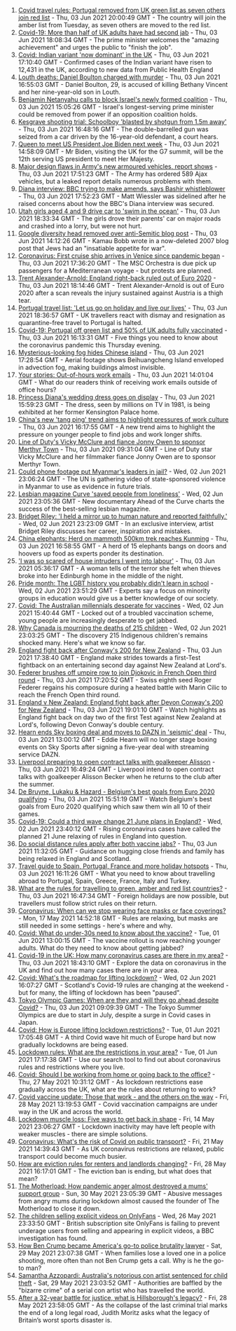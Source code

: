 1. [Covid travel rules: Portugal removed from UK green list as seven others join red list](https://www.bbc.co.uk/news/uk-57346888) - Thu, 03 Jun 2021 20:00:49 GMT - The country will join the amber list from Tuesday, as seven others are moved to the red list.
2. [Covid-19: More than half of UK adults have had second jab](https://www.bbc.co.uk/news/uk-57346760) - Thu, 03 Jun 2021 18:08:34 GMT - The prime minister welcomes the "amazing achievement" and urges the public to "finish the job".
3. [Covid: Indian variant 'now dominant' in the UK](https://www.bbc.co.uk/news/uk-england-57287112) - Thu, 03 Jun 2021 17:10:40 GMT - Confirmed cases of the Indian variant have risen to 12,431 in the UK, according to new data from Public Health England
4. [Louth deaths: Daniel Boulton charged with murder](https://www.bbc.co.uk/news/uk-england-lincolnshire-57319744) - Thu, 03 Jun 2021 16:55:03 GMT - Daniel Boulton, 29, is accused of killing Bethany Vincent and her nine-year-old son in Louth.
5. [Benjamin Netanyahu calls to block Israel's newly formed coalition](https://www.bbc.co.uk/news/world-middle-east-57340973) - Thu, 03 Jun 2021 15:05:26 GMT - Israel's longest-serving prime minister could be removed from power if an opposition coalition holds.
6. [Kesgrave shooting trial: Schoolboy 'blasted by shotgun from 1.5m away'](https://www.bbc.co.uk/news/uk-england-suffolk-57344273) - Thu, 03 Jun 2021 16:48:16 GMT - The double-barrelled gun was seized from a car driven by the 16-year-old defendant, a court hears.
7. [Queen to meet US President Joe Biden next week](https://www.bbc.co.uk/news/uk-57345764) - Thu, 03 Jun 2021 14:58:09 GMT - Mr Biden, visiting the UK for the G7 summit, will be the 12th serving US president to meet Her Majesty.
8. [Major design flaws in Army's new armoured vehicles, report shows](https://www.bbc.co.uk/news/uk-57348573) - Thu, 03 Jun 2021 17:51:23 GMT - The Army has ordered 589 Ajax vehicles, but a leaked report details numerous problems with them.
9. [Diana interview: BBC trying to make amends, says Bashir whistleblower](https://www.bbc.co.uk/news/uk-57346884) - Thu, 03 Jun 2021 17:52:23 GMT - Matt Wiessler was sidelined after he raised concerns about how the BBC's Diana interview was secured.
10. [Utah girls aged 4 and 9 drive car to 'swim in the ocean'](https://www.bbc.co.uk/news/world-us-canada-57351999) - Thu, 03 Jun 2021 18:33:34 GMT - The girls drove their parents' car on major roads and crashed into a lorry, but were not hurt.
11. [Google diversity head removed over anti-Semitic blog post](https://www.bbc.co.uk/news/world-us-canada-57342967) - Thu, 03 Jun 2021 14:12:26 GMT - Kamau Bobb wrote in a now-deleted 2007 blog post that Jews had an "insatiable appetite for war".
12. [Coronavirus: First cruise ship arrives in Venice since pandemic began](https://www.bbc.co.uk/news/world-europe-57351338) - Thu, 03 Jun 2021 17:36:20 GMT - The MSC Orchestra is due pick up passengers for a Mediterranean voyage - but protests are planned.
13. [Trent Alexander-Arnold: England right-back ruled out of Euro 2020](https://www.bbc.co.uk/sport/football/57351839) - Thu, 03 Jun 2021 18:14:46 GMT - Trent Alexander-Arnold is out of Euro 2020 after a scan reveals the injury sustained against Austria is a thigh tear.
14. [Portugal travel list: 'Let us go on holiday and live our lives'](https://www.bbc.co.uk/news/uk-57351808) - Thu, 03 Jun 2021 18:36:57 GMT - UK travellers react with dismay and resignation as quarantine-free travel to Portugal is halted.
15. [Covid-19: Portugal off green list and 50% of UK adults fully vaccinated](https://www.bbc.co.uk/news/uk-57349038) - Thu, 03 Jun 2021 16:13:31 GMT - Five things you need to know about the coronavirus pandemic this Thursday evening.
16. [Mysterious-looking fog hides Chinese island](https://www.bbc.co.uk/news/world-asia-china-57350945) - Thu, 03 Jun 2021 17:28:54 GMT - Aerial footage shows Beihuangcheng Island enveloped in advection fog, making buildings almost invisible.
17. [Your stories: Out-of-hours work emails](https://www.bbc.co.uk/news/uk-politics-57345662) - Thu, 03 Jun 2021 14:01:04 GMT - What do our readers think of receiving work emails outside of office hours?
18. [Princess Diana's wedding dress goes on display](https://www.bbc.co.uk/news/uk-57347150) - Thu, 03 Jun 2021 15:59:23 GMT - The dress, seen by millions on TV in 1981, is being exhibited at her former Kensington Palace home.
19. [China's new 'tang ping' trend aims to highlight pressures of work culture](https://www.bbc.co.uk/news/world-asia-china-57348406) - Thu, 03 Jun 2021 16:17:55 GMT - A new trend aims to highlight the pressure on younger people to find jobs and work longer shifts.
20. [Line of Duty's Vicky McClure and fiance Jonny Owen to sponsor Merthyr Town](https://www.bbc.co.uk/sport/football/57340698) - Thu, 03 Jun 2021 09:31:04 GMT - Line of Duty star Vicky McClure and her filmmaker fiance Jonny Owen are to sponsor Merthyr Town.
21. [Could phone footage put Myanmar's leaders in jail?](https://www.bbc.co.uk/news/world-asia-57332985) - Wed, 02 Jun 2021 23:06:24 GMT - The UN is gathering video of state-sponsored violence in Myanmar to use as evidence in future trials.
22. [Lesbian magazine Curve 'saved people from loneliness'](https://www.bbc.co.uk/news/entertainment-arts-57332101) - Wed, 02 Jun 2021 23:05:36 GMT - New documentary Ahead of the Curve charts the success of the best-selling lesbian magazine.
23. [Bridget Riley: 'I held a mirror up to human nature and reported faithfully.'](https://www.bbc.co.uk/news/entertainment-arts-57332625) - Wed, 02 Jun 2021 23:23:09 GMT - In an exclusive interview, artist Bridget Riley discusses her career, inspiration and mistakes.
24. [China elephants: Herd on mammoth 500km trek reaches Kunming](https://www.bbc.co.uk/news/world-asia-china-57348255) - Thu, 03 Jun 2021 16:58:55 GMT - A herd of 15 elephants bangs on doors and hoovers up food as experts ponder its destination.
25. ['I was so scared of house intruders I went into labour'](https://www.bbc.co.uk/news/uk-scotland-edinburgh-east-fife-57316466) - Thu, 03 Jun 2021 05:36:17 GMT - A woman tells of the terror she felt when thieves broke into her Edinburgh home in the middle of the night.
26. [Pride month: The LGBT history you probably didn't learn in school](https://www.bbc.co.uk/news/newsbeat-57176199) - Wed, 02 Jun 2021 23:51:29 GMT - Experts say a focus on minority groups in education would give us a better knowledge of our society.
27. [Covid: The Australian millennials desperate for vaccines](https://www.bbc.co.uk/news/world-australia-57325514) - Wed, 02 Jun 2021 15:40:44 GMT - Locked out of a troubled vaccination scheme, young people are increasingly desperate to get jabbed.
28. [Why Canada is mourning the deaths of 215 children](https://www.bbc.co.uk/news/world-us-canada-57325653) - Wed, 02 Jun 2021 23:03:25 GMT - The discovery 215 Indigenous children's remains shocked many. Here's what we know so far.
29. [England fight back after Conway's 200 for New Zealand](https://www.bbc.co.uk/sport/cricket/57350116) - Thu, 03 Jun 2021 17:38:40 GMT - England make strides towards a first-Test fightback on an entertaining second day against New Zealand at Lord's.
30. [Federer brushes off umpire row to join Djokovic in French Open third round](https://www.bbc.co.uk/sport/tennis/57350030) - Thu, 03 Jun 2021 17:20:52 GMT - Swiss eighth seed Roger Federer regains his composure during a heated battle with Marin Cilic to reach the French Open third round.
31. [England v New Zealand: England fight back after Devon Conway's 200 for New Zealand](https://www.bbc.co.uk/sport/av/cricket/57352214) - Thu, 03 Jun 2021 19:01:10 GMT - Watch highlights as England fight back on day two of the first Test against New Zealand at Lord's, following Devon Conway's double century.
32. [Hearn ends Sky boxing deal and moves to DAZN in 'seismic' deal](https://www.bbc.co.uk/sport/boxing/57336020) - Thu, 03 Jun 2021 13:00:12 GMT - Eddie Hearn will no longer stage boxing events on Sky Sports after signing a five-year deal with streaming service DAZN.
33. [Liverpool preparing to open contract talks with goalkeeper Alisson](https://www.bbc.co.uk/sport/football/57350276) - Thu, 03 Jun 2021 16:49:24 GMT - Liverpool intend to open contract talks with goalkeeper Alisson Becker when he returns to the club after the summer.
34. [De Bruyne, Lukaku & Hazard - Belgium's best goals from Euro 2020 qualifying](https://www.bbc.co.uk/sport/av/football/57333653) - Thu, 03 Jun 2021 15:51:19 GMT - Watch Belgium's best goals from Euro 2020 qualifying which saw them win all 10 of their games.
35. [Covid-19: Could a third wave change 21 June plans in England?](https://www.bbc.co.uk/news/health-57328469) - Wed, 02 Jun 2021 23:40:12 GMT - Rising coronavirus cases have called the planned 21 June relaxing of rules in England into question.
36. [Do social distance rules apply after both vaccine jabs?](https://www.bbc.co.uk/news/uk-51506729) - Thu, 03 Jun 2021 11:32:05 GMT - Guidance on hugging close friends and family has being relaxed in England and Scotland.
37. [Travel guide to Spain, Portugal, France and more holiday hotspots](https://www.bbc.co.uk/news/explainers-56997931) - Thu, 03 Jun 2021 16:11:26 GMT - What you need to know about travelling abroad to Portugal, Spain, Greece, France, Italy and Turkey.
38. [What are the rules for travelling to green, amber and red list countries?](https://www.bbc.co.uk/news/explainers-52544307) - Thu, 03 Jun 2021 16:47:34 GMT - Foreign holidays are now possible, but travellers must follow strict rules on their return.
39. [Coronavirus: When can we stop wearing face masks or face coverings?](https://www.bbc.co.uk/news/health-51205344) - Mon, 17 May 2021 14:52:18 GMT - Rules are relaxing, but masks are still needed in some settings - here's where and why.
40. [Covid: What do under-30s need to know about the vaccine?](https://www.bbc.co.uk/news/health-57273875) - Tue, 01 Jun 2021 13:00:15 GMT - The vaccine rollout is now reaching younger adults. What do they need to know about getting jabbed?
41. [Covid-19 in the UK: How many coronavirus cases are there in my area?](https://www.bbc.co.uk/news/uk-51768274) - Thu, 03 Jun 2021 18:43:10 GMT - Explore the data on coronavirus in the UK and find out how many cases there are in your area.
42. [Covid: What's the roadmap for lifting lockdown?](https://www.bbc.co.uk/news/explainers-52530518) - Wed, 02 Jun 2021 16:07:27 GMT - Scotland's Covid-19 rules are changing at the weekend - but for many, the lifting of lockdown has been "paused".
43. [Tokyo Olympic Games: When are they and will they go ahead despite Covid?](https://www.bbc.co.uk/news/world-asia-57240044) - Thu, 03 Jun 2021 09:09:39 GMT - The Tokyo Summer Olympics are due to start in July, despite a surge in Covid cases in Japan.
44. [Covid: How is Europe lifting lockdown restrictions?](https://www.bbc.co.uk/news/explainers-53640249) - Tue, 01 Jun 2021 17:05:48 GMT - A third Covid wave hit much of Europe hard but now gradually lockdowns are being eased.
45. [Lockdown rules: What are the restrictions in your area?](https://www.bbc.co.uk/news/uk-54373904) - Tue, 01 Jun 2021 17:17:38 GMT - Use our search tool to find out about coronavirus rules and restrictions where you live.
46. [Covid: Should I be working from home or going back to the office?](https://www.bbc.co.uk/news/business-52567567) - Thu, 27 May 2021 10:31:12 GMT - As lockdown restrictions ease gradually across the UK, what are the rules about returning to work?
47. [Covid vaccine update: Those that work - and the others on the way](https://www.bbc.co.uk/news/health-51665497) - Fri, 28 May 2021 13:19:53 GMT - Covid vaccination campaigns are under way in the UK and across the world.
48. [Lockdown muscle loss: Five ways to get back in shape](https://www.bbc.co.uk/news/uk-56887390) - Fri, 14 May 2021 23:06:27 GMT - Lockdown inactivity may have left people with weaker muscles - there are simple solutions.
49. [Coronavirus: What's the risk of Covid on public transport?](https://www.bbc.co.uk/news/health-51736185) - Fri, 21 May 2021 14:39:43 GMT - As UK coronavirus restrictions are relaxed, public transport could become much busier.
50. [How are eviction rules for renters and landlords changing?](https://www.bbc.co.uk/news/explainers-53860154) - Fri, 28 May 2021 16:17:01 GMT - The eviction ban is ending, but what does that mean?
51. [The Motherload: How pandemic anger almost destroyed a mums' support group](https://www.bbc.co.uk/news/stories-57285368) - Sun, 30 May 2021 23:05:39 GMT - Abusive messages from angry mums during lockdown almost caused the founder of The Motherload to close it down.
52. [The children selling explicit videos on OnlyFans](https://www.bbc.co.uk/news/uk-57255983) - Wed, 26 May 2021 23:33:50 GMT - British subscription site OnlyFans is failing to prevent underage users from selling and appearing in explicit videos, a BBC investigation has found.
53. [How Ben Crump became America's go-to police brutality lawyer](https://www.bbc.co.uk/news/world-us-canada-57038162) - Sat, 29 May 2021 23:07:38 GMT - When families lose a loved one in a police shooting, more often than not Ben Crump gets a call. Why is he the go-to man?
54. [Samantha Azzopardi: Australia's notorious con artist sentenced for child theft](https://www.bbc.co.uk/news/world-australia-57284621) - Sat, 29 May 2021 23:03:52 GMT - Authorities are baffled by the "bizarre crime" of a serial con artist who has travelled the world.
55. [After a 32-year battle for justice, what is Hillsborough's legacy?](https://www.bbc.co.uk/news/uk-57281398) - Fri, 28 May 2021 23:58:05 GMT - As the collapse of the last criminal trial marks the end of a long legal road, Judith Moritz asks what the legacy of Britain’s worst sports disaster is.
